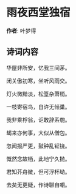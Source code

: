 # 雨夜西堂独宿

**作者**: 叶梦得

## 诗词内容

华屋非所安，忆我三间茅。

闭关傲初寒，坐听风雨交。

灯火微黯淡，松篁杂萧梢。

一枝寄宿鸟，自许无倾巢。

我非乘桴翁，讵敢辞系匏。

朅来亦何事，大似从僧包。

忽闻报严更，鼓钟乱钲铙。

慨然念故栖，此地宁久抛。

君知芥舟微，但可浮杯坳。

去矣无更疑，作诗聊自嘲。

